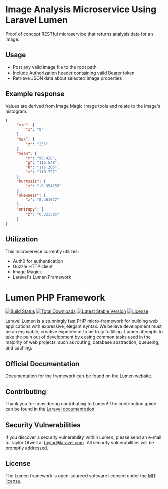 # Image Analysis Microservice Using Laravel Lumen

Proof of concept RESTful microservice that returns analysis data for an image.

## Usage

* Post any valid image file to the root path
* Include Authorization header containing valid Bearer token
* Retrieve JSON data about selected image properties

## Example response

Values are derived from Image Magic image tools and relate to the image's histogram.

```json
{
     "min": {
         "z": "0"
     },
     "max": {
         "z": "255"
     },
     "mean": {
         "r": "99.428",
         "g": "116.548",
         "b": "116.206",
         "z": "110.727"
     },
     "kurtosis": {
         "z": "-0.354155"
     },
     "skewness": {
         "z": "0.461672"
     },
     "entropy": {
         "z": "0.821395"
     }
}
```

## Utilization

This microservice currently utilizes:
* Auth0 for authentication
* Guzzle HTTP client
* Image Magick
* Laravel's Lumen Framework


# Lumen PHP Framework

[![Build Status](https://travis-ci.org/laravel/lumen-framework.svg)](https://travis-ci.org/laravel/lumen-framework)
[![Total Downloads](https://poser.pugx.org/laravel/lumen-framework/d/total.svg)](https://packagist.org/packages/laravel/lumen-framework)
[![Latest Stable Version](https://poser.pugx.org/laravel/lumen-framework/v/stable.svg)](https://packagist.org/packages/laravel/lumen-framework)
[![License](https://poser.pugx.org/laravel/lumen-framework/license.svg)](https://packagist.org/packages/laravel/lumen-framework)

Laravel Lumen is a stunningly fast PHP micro-framework for building web applications with expressive, elegant syntax. We believe development must be an enjoyable, creative experience to be truly fulfilling. Lumen attempts to take the pain out of development by easing common tasks used in the majority of web projects, such as routing, database abstraction, queueing, and caching.

## Official Documentation

Documentation for the framework can be found on the [Lumen website](https://lumen.laravel.com/docs).

## Contributing

Thank you for considering contributing to Lumen! The contribution guide can be found in the [Laravel documentation](https://laravel.com/docs/contributions).

## Security Vulnerabilities

If you discover a security vulnerability within Lumen, please send an e-mail to Taylor Otwell at taylor@laravel.com. All security vulnerabilities will be promptly addressed.

## License

The Lumen framework is open-sourced software licensed under the [MIT license](https://opensource.org/licenses/MIT).
